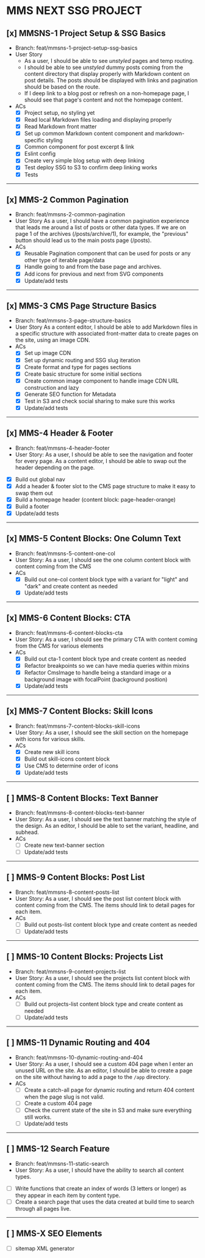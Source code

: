 # MMS NEXT SSG PROJECT

## [x] MMSNS-1 Project Setup & SSG Basics

- Branch: feat/mmsns-1-project-setup-ssg-basics
- User Story
  - As a user, I should be able to see _unstyled_ pages and temp routing.
  - I should be able to see _unstyled_ dummy posts coming from the content directory that display properly with Markdown content on post details. The posts should be displayed with links and pagination should be based on the route.
  - If I deep link to a blog post or refresh on a non-homepage page, I should see that page's content and not the homepage content.
- ACs
  - [x] Project setup, no styling yet
  - [x] Read local Markdown files loading and displaying properly
  - [x] Read Markdown front matter
  - [x] Set up common Markdown content component and markdown-specific styling
  - [x] Common component for post excerpt & link
  - [x] Eslint config
  - [x] Create very simple blog setup with deep linking
  - [x] Test deploy SSG to S3 to confirm deep linking works
  - [x] Tests

---

## [x] MMS-2 Common Pagination

- Branch: feat/mmsns-2-common-pagination
- User Story
  As a user, I should have a common pagination experience that leads me around a list of posts or other data types. If we are on page 1 of the archives (/posts/archive/1), for example, the "previous" button should lead us to the main posts page (/posts).
- ACs
  - [x] Reusable Pagination component that can be used for posts or any other type of iterable page/data
  - [x] Handle going to and from the base page and archives.
  - [x] Add icons for previous and next from SVG components
  - [x] Update/add tests

---

## [x] MMS-3 CMS Page Structure Basics

- Branch: feat/mmsns-3-page-structure-basics
- User Story
  As a content editor, I should be able to add Markdown files in a specific structure with associated front-matter data to create pages on the site, using an image CDN.
- ACs
  - [x] Set up image CDN
  - [x] Set up dynamic routing and SSG slug iteration
  - [x] Create format and type for pages sections
  - [x] Create basic structure for some initial sections
  - [x] Create common image component to handle image CDN URL construction and lazy
  - [x] Generate SEO function for Metadata
  - [x] Test in S3 and check social sharing to make sure this works
  - [x] Update/add tests

---

## [x] MMS-4 Header & Footer

- Branch: feat/mmsns-4-header-footer
- User Story: As a user, I should be able to see the navigation and footer for every page. As a content editor, I should be able to swap out the header depending on the page.
- [x] Build out global nav
- [x] Add a header & footer slot to the CMS page structure to make it easy to swap them out
- [x] Build a homepage header (content block: page-header-orange)
- [x] Build a footer
- [x] Update/add tests

---

## [x] MMS-5 Content Blocks: One Column Text

- Branch: feat/mmsns-5-content-one-col
- User Story: As a user, I should see the one column content block with content coming from the CMS
- ACs
  - [x] Build out one-col content block type with a variant for "light" and "dark" and create content as needed
  - [x] Update/add tests

---

## [x] MMS-6 Content Blocks: CTA

- Branch: feat/mmsns-6-content-blocks-cta
- User Story: As a user, I should see the primary CTA with content coming from the CMS for various elements
- ACs
  - [x] Build out cta-1 content block type and create content as needed
  - [x] Refactor breakpoints so we can have media queries within mixins
  - [x] Refactor CmsImage to handle being a standard image or a background image with focalPoint (background position)
  - [x] Update/add tests

---

## [x] MMS-7 Content Blocks: Skill Icons

- Branch: feat/mmsns-7-content-blocks-skill-icons
- User Story: As a user, I should see the skill section on the homepage with icons for various skills.
- ACs
  - [x] Create new skill icons
  - [x] Build out skill-icons content block
  - [x] Use CMS to determine order of icons
  - [x] Update/add tests

---

## [ ] MMS-8 Content Blocks: Text Banner

- Branch: feat/mmsns-8-content-blocks-text-banner
- User Story: As a user, I should see the text banner matching the style of the design. As an editor, I should be able to set the variant, headline, and subhead.
- ACs
  - [ ] Create new text-banner section
  - [ ] Update/add tests

---

## [ ] MMS-9 Content Blocks: Post List

- Branch: feat/mmsns-8-content-posts-list
- User Story: As a user, I should see the post list content block with content coming from the CMS. The items should link to detail pages for each item.
- ACs
  - [ ] Build out posts-list content block type and create content as needed
  - [ ] Update/add tests

---

## [ ] MMS-10 Content Blocks: Projects List

- Branch: feat/mmsns-9-content-projects-list
- User Story: As a user, I should see the projects list content block with content coming from the CMS. The items should link to detail pages for each item.
- ACs
  - [ ] Build out projects-list content block type and create content as needed
  - [ ] Update/add tests

---

## [ ] MMS-11 Dynamic Routing and 404

- Branch: feat/mmsns-10-dynamic-routing-and-404
- User Story: As a user, I should see a custom 404 page when I enter an unused URL on the site. As an editor, I should be able to create a page on the site without having to add a page to the `/app` directory.
- ACs
  - [ ] Create a catch-all page for dynamic routing and return 404 content when the page slug is not valid.
  - [ ] Create a custom 404 page
  - [ ] Check the current state of the site in S3 and make sure everything still works.
  - [ ] Update/add tests

---

## [ ] MMS-12 Search Feature

- Branch: feat/mmsns-11-static-search
- User Story: As a user, I should have the ability to search all content types.
- [ ] Write functions that create an index of words (3 letters or longer) as they appear in each item by content type.
- [ ] Create a search page that uses the data created at build time to search through all pages live.

---

## [ ] MMS-X SEO Elements

- [ ] sitemap XML generator
